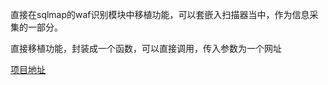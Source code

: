直接在sqlmap的waf识别模块中移植功能，可以套嵌入扫描器当中，作为信息采集的一部分。

直接移植功能，封装成一个函数，可以直接调用，传入参数为一个网址

[项目地址](http://www.langzi.fun/sqlmap%E7%A7%BB%E6%A4%8DWAF%E8%87%AA%E5%8A%A8%E8%AF%86%E5%88%AB%E5%8A%9F%E8%83%BD.html)